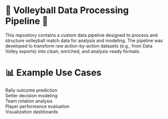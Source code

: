 # 🏐 Volleyball Data Processing Pipeline 🏐
This repository contains a custom data pipeline designed to process and structure volleyball match data for analysis and modeling. The pipeline was developed to transform raw action-by-action datasets (e.g., from Data Volley exports) into clean, enriched, and analysis-ready formats.  

# 📊 Example Use Cases  
Rally outcome prediction  
Setter decision modeling  
Team rotation analysis   
Player performance evaluation  
Visualization dashboards  
